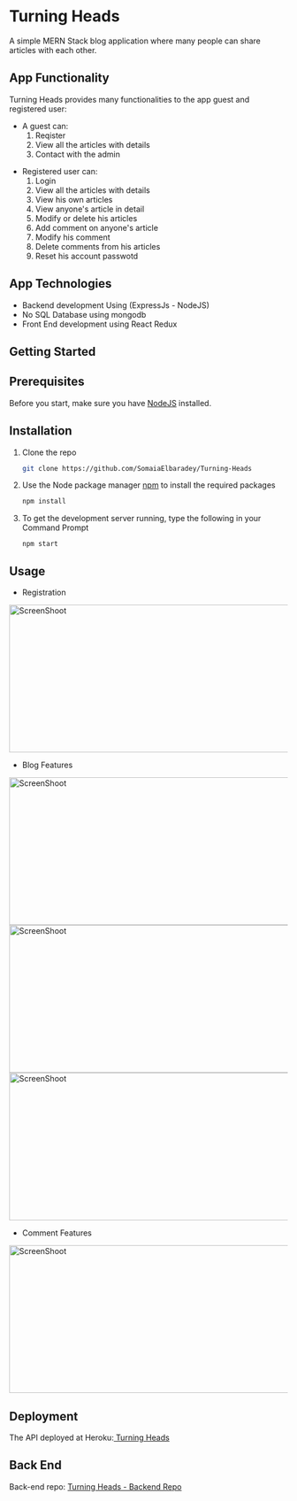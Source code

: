 # Turning Heads
A simple MERN Stack blog application where many people can share articles with each other.

## App Functionality
Turning Heads provides many functionalities to the app guest and registered user:

 <ul>
  <li>A guest can:
    <ol>
      <li>Reqister </li>
      <li>View all the articles with details </li>
      <li>Contact with the admin</li>
    </ol>
    </li>
 </ul>
  
   <ul>
  <li>Registered user can: 
    <ol>
      <li>Login</li>
      <li> View all the articles with details </li>
      <li> View his own articles </li>
      <li> View anyone's article in detail </li>
      <li> Modify or delete his articles </li>
      <li> Add comment on anyone's article </li>
      <li> Modify his comment </li>
      <li> Delete comments from his articles </li>
      <li> Reset his account passwotd </li>
    </ol>
    </li>
</ul>

 
## App Technologies
<ul>
<li> Backend development Using (ExpressJs - NodeJS)</li>
<li> No SQL Database using mongodb</li>
<li> Front End development using React Redux</li>
</ul>


## Getting Started

## Prerequisites
Before you start, make sure you have <a href="https://nodejs.org/en/download/">NodeJS</a> installed.

## Installation
1. Clone the repo
   ```sh
   git clone https://github.com/SomaiaElbaradey/Turning-Heads
   ```
2. Use the Node package manager <a href="https://www.npmjs.com/">npm</a> to install the required packages
   ```sh
   npm install
   ```
3. To get the development server running, type the following in your Command Prompt
   ```JS
   npm start
   ```
   
   
## Usage

- Registration
<img src="https://i.ibb.co/3B8LMMy/Screenshot-2021-06-12-041508.jpg" width="543" height="267" alt="ScreenShoot">

- Blog Features
<img src="https://i.ibb.co/SX51sVG/Screenshot-2021-06-11-151937.jpg" width="543" height="267" alt="ScreenShoot">
<img src="https://i.ibb.co/cT4dTPj/Screenshot-2021-06-12-035959.jpg" width="543" height="267" alt="ScreenShoot">
<img src="https://i.ibb.co/x5Q3VXP/Screenshot-2021-06-12-035907.jpg" width="543" height="267" alt="ScreenShoot">

- Comment Features
<img src="https://i.ibb.co/vvV8Pzs/Screenshot-2021-06-12-040050.jpg" width="543" height="267" alt="ScreenShoot">

## Deployment
The API deployed at Heroku:<a href="https://turningheads.herokuapp.com/"> Turning Heads </a>



## Back End 
Back-end repo: <a href="https://github.com/SomaiaElbaradey/Turning-Heads-API">Turning Heads - Backend Repo</a> 
